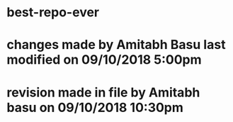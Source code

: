 # best-repo-ever 
# changes made by Amitabh Basu last modified on 09/10/2018 5:00pm
# revision made in file by Amitabh basu on 09/10/2018 10:30pm